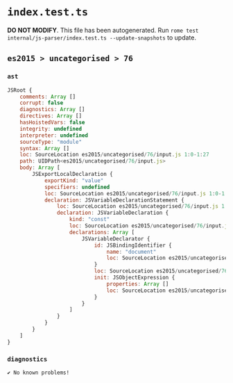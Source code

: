 # `index.test.ts`

**DO NOT MODIFY**. This file has been autogenerated. Run `rome test internal/js-parser/index.test.ts --update-snapshots` to update.

## `es2015 > uncategorised > 76`

### `ast`

```javascript
JSRoot {
	comments: Array []
	corrupt: false
	diagnostics: Array []
	directives: Array []
	hasHoistedVars: false
	integrity: undefined
	interpreter: undefined
	sourceType: "module"
	syntax: Array []
	loc: SourceLocation es2015/uncategorised/76/input.js 1:0-1:27
	path: UIDPath<es2015/uncategorised/76/input.js>
	body: Array [
		JSExportLocalDeclaration {
			exportKind: "value"
			specifiers: undefined
			loc: SourceLocation es2015/uncategorised/76/input.js 1:0-1:27
			declaration: JSVariableDeclarationStatement {
				loc: SourceLocation es2015/uncategorised/76/input.js 1:7-1:27
				declaration: JSVariableDeclaration {
					kind: "const"
					loc: SourceLocation es2015/uncategorised/76/input.js 1:7-1:27
					declarations: Array [
						JSVariableDeclarator {
							id: JSBindingIdentifier {
								name: "document"
								loc: SourceLocation es2015/uncategorised/76/input.js 1:13-1:21 (document)
							}
							loc: SourceLocation es2015/uncategorised/76/input.js 1:13-1:27
							init: JSObjectExpression {
								properties: Array []
								loc: SourceLocation es2015/uncategorised/76/input.js 1:24-1:27
							}
						}
					]
				}
			}
		}
	]
}
```

### `diagnostics`

```
✔ No known problems!

```

